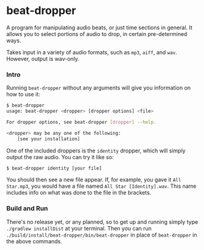 # beat-dropper

A program for manipulating audio beats, or just time sections in general.
It allows you to select portions of audio to drop, in certain pre-determined ways.

Takes input in a variety of audio formats, such as `mp3`, `aiff`, and `wav`.
However, output is wav-only.

### Intro
Running `beat-dropper` without any arguments will give you information on how to use it:
```bash
$ beat-dropper
usage: beat-dropper <dropper> [dropper options] <file>

For dropper options, see beat-dropper [dropper] --help.

<dropper> may be any one of the following:
	[see your installation]
```

One of the included droppers is the `identity` dropper, which will simply output the raw audio.
You can try it like so:
```bash
$ beat-dropper identity [your file]
```
You should then see a new file appear. If, for example, you gave it `All Star.mp3`, 
you would have a file named `All Star [Identity].wav`. This name includes info on what was done
to the file in the brackets.

### Build and Run
There's no release yet, or any planned, so to get up and running simply type `./gradlew installDist` at your terminal.
Then you can run `./build/install/beat-dropper/bin/beat-dropper` in place of `beat-dropper` in the above commands.
